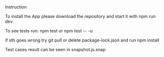 Instruction

To install the App please download the repository and start it with npm run dev

To see tests run: npm test or npm test -- -u

if sth goes wrong try git pull or delete package-lock.json and run npm install

Test cases result can be seen in snapshot.js.snap